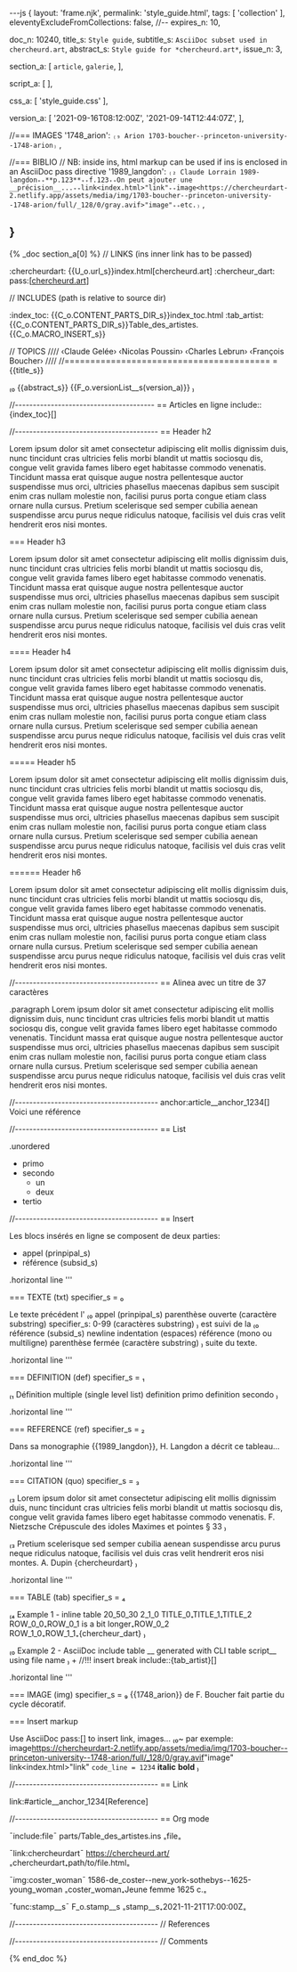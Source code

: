 ---js
{
  layout:    'frame.njk',
  permalink: 'style_guide.html',
  tags:      [ 'collection' ],
  eleventyExcludeFromCollections: false,
  //-- expires_n: 10,

  doc_n:      10240,
  title_s:    `Style guide`,
  subtitle_s: `AsciiDoc subset used in chercheurd.art`,
  abstract_s: `Style guide for *chercheurd.art*`,
  issue_n:    3,

  section_a:
  [
    `article`,
    `galerie`,
  ],

  script_a:
  [
  ],

  css_a:
  [
    'style_guide.css'
  ],

  version_a:
  [
    '2021-09-16T08:12:00Z',
    '2021-09-14T12:44:07Z',
  ],

  //=== IMAGES
  '1748_arion':
  `₍₉
  Arion
  1703-boucher--princeton-university--1748-arion₎`
  ,

  //=== BIBLIO
  // NB: inside ins, html markup can be used if ins is enclosed in an AsciiDoc pass directive
  '1989_langdon':
`₍₂
Claude Lorrain
1989-langdon₊₊**p.123**₊₊f.123₊₊On peut ajouter une __précision__...₊₊link<index.html>"link"₊₊image<https://chercheurdart-2.netlify.app/assets/media/img/1703-boucher--princeton-university--1748-arion/full/_128/0/gray.avif>"image"₊₊etc.₎`
  ,
  
}
---
{% _doc section_a[0] %}
// LINKS (ins inner link has to be passed)

:chercheurdart: {{U_o.url_s}}index.html[chercheurd.art]
:chercheur_dart: pass:[<a href=https://chercheurdart-2.netlify.app>chercheurd.art</a>]

// INCLUDES (path is relative to source dir)

:index_toc: {{C_o.CONTENT_PARTS_DIR_s}}index_toc.html
:tab_artist: {{C_o.CONTENT_PARTS_DIR_s}}Table_des_artistes.{{C_o.MACRO_INSERT_s}}

// TOPICS
////
‹Claude Gelée›
‹Nicolas Poussin›
‹Charles Lebrun›
‹François Boucher›
////
//========================================
= {{title_s}}

₍₀
{{abstract_s}}
{{F_o.versionList__s(version_a)}}
₎

//---------------------------------------
== Articles en ligne
include::{index_toc}[]

//----------------------------------------
== Header h2

Lorem ipsum dolor sit amet consectetur adipiscing elit mollis dignissim duis, nunc tincidunt cras ultricies felis morbi blandit ut mattis sociosqu dis, congue velit gravida fames libero eget habitasse commodo venenatis. Tincidunt massa erat quisque augue nostra pellentesque auctor suspendisse mus orci, ultricies phasellus maecenas dapibus sem suscipit enim cras nullam molestie non, facilisi purus porta congue etiam class ornare nulla cursus. Pretium scelerisque sed semper cubilia aenean suspendisse arcu purus neque ridiculus natoque, facilisis vel duis cras velit hendrerit eros nisi montes.

=== Header h3

Lorem ipsum dolor sit amet consectetur adipiscing elit mollis dignissim duis, nunc tincidunt cras ultricies felis morbi blandit ut mattis sociosqu dis, congue velit gravida fames libero eget habitasse commodo venenatis. Tincidunt massa erat quisque augue nostra pellentesque auctor suspendisse mus orci, ultricies phasellus maecenas dapibus sem suscipit enim cras nullam molestie non, facilisi purus porta congue etiam class ornare nulla cursus. Pretium scelerisque sed semper cubilia aenean suspendisse arcu purus neque ridiculus natoque, facilisis vel duis cras velit hendrerit eros nisi montes.

==== Header h4

Lorem ipsum dolor sit amet consectetur adipiscing elit mollis dignissim duis, nunc tincidunt cras ultricies felis morbi blandit ut mattis sociosqu dis, congue velit gravida fames libero eget habitasse commodo venenatis. Tincidunt massa erat quisque augue nostra pellentesque auctor suspendisse mus orci, ultricies phasellus maecenas dapibus sem suscipit enim cras nullam molestie non, facilisi purus porta congue etiam class ornare nulla cursus. Pretium scelerisque sed semper cubilia aenean suspendisse arcu purus neque ridiculus natoque, facilisis vel duis cras velit hendrerit eros nisi montes.

===== Header h5

Lorem ipsum dolor sit amet consectetur adipiscing elit mollis dignissim duis, nunc tincidunt cras ultricies felis morbi blandit ut mattis sociosqu dis, congue velit gravida fames libero eget habitasse commodo venenatis. Tincidunt massa erat quisque augue nostra pellentesque auctor suspendisse mus orci, ultricies phasellus maecenas dapibus sem suscipit enim cras nullam molestie non, facilisi purus porta congue etiam class ornare nulla cursus. Pretium scelerisque sed semper cubilia aenean suspendisse arcu purus neque ridiculus natoque, facilisis vel duis cras velit hendrerit eros nisi montes.

====== Header h6

Lorem ipsum dolor sit amet consectetur adipiscing elit mollis dignissim duis, nunc tincidunt cras ultricies felis morbi blandit ut mattis sociosqu dis, congue velit gravida fames libero eget habitasse commodo venenatis. Tincidunt massa erat quisque augue nostra pellentesque auctor suspendisse mus orci, ultricies phasellus maecenas dapibus sem suscipit enim cras nullam molestie non, facilisi purus porta congue etiam class ornare nulla cursus. Pretium scelerisque sed semper cubilia aenean suspendisse arcu purus neque ridiculus natoque, facilisis vel duis cras velit hendrerit eros nisi montes.

//----------------------------------------
== Alinea avec un titre de 37 caractères

.paragraph
Lorem ipsum dolor sit amet consectetur adipiscing elit mollis dignissim duis, nunc tincidunt cras ultricies felis morbi blandit ut mattis sociosqu dis, congue velit gravida fames libero eget habitasse commodo venenatis. Tincidunt massa erat quisque augue nostra pellentesque auctor suspendisse mus orci, ultricies phasellus maecenas dapibus sem suscipit enim cras nullam molestie non, facilisi purus porta congue etiam class ornare nulla cursus. Pretium scelerisque sed semper cubilia aenean suspendisse arcu purus neque ridiculus natoque, facilisis vel duis cras velit hendrerit eros nisi montes.


//----------------------------------------
anchor:article__anchor_1234[]
Voici une référence

//----------------------------------------
== List

.unordered
* primo
* secondo
  - un
  - deux
* tertio

//----------------------------------------
== Insert

Les blocs insérés en ligne se composent de deux parties:

* appel (prinpipal_s)
* référence (subsid_s)

.horizontal line
'''

=== TEXTE (txt) specifier_s = ₀

Le texte précédent l'
₍₀
appel (prinpipal_s)
parenthèse ouverte (caractère substring)
specifier_s: 0-99 (caractères substring)
₎
est suivi de la
₍₀
référence (subsid_s)
newline
indentation (espaces)
référence (mono ou multiligne)
parenthèse fermée (caractère substring)
₎
suite du texte.

.horizontal line
'''

=== DEFINITION (def) specifier_s = ₁

₍₁
Définition multiple (single level list)
definition primo
definition secondo
₎

.horizontal line
'''

=== REFERENCE (ref) specifier_s = ₂

Dans sa monographie {{1989_langdon}}, H. Langdon a décrit ce tableau...

.horizontal line
'''

=== CITATION (quo) specifier_s = ₃

₍₃
Lorem ipsum dolor sit amet consectetur adipiscing elit mollis dignissim duis, nunc tincidunt cras ultricies felis morbi blandit ut mattis sociosqu dis, congue velit gravida fames libero eget habitasse commodo venenatis.
F. Nietzsche
Crépuscule des idoles
Maximes et pointes § 33
₎

₍₃
Pretium scelerisque sed semper cubilia aenean suspendisse arcu purus neque ridiculus natoque, facilisis vel duis cras velit hendrerit eros nisi montes.
A. Dupin
{chercheurdart}
₎

.horizontal line
'''

===  TABLE (tab) specifier_s = ₄

₍₄
Example 1 - inline table
20_50_30
2_1_0
TITLE_0₊TITLE_1₊TITLE_2
ROW_0_0₊ROW_0_1 is a bit longer₊ROW_0_2
ROW_1_0₊ROW_1_1₊{chercheur_dart}
₎

₍₀
Example 2 - AsciiDoc include table
__ generated with CLI table script__
using file name
₎ +
//!!! insert break
include::{tab_artist}[]

.horizontal line
'''

=== IMAGE (img) specifier_s = ₉
{{1748_arion}} de F. Boucher fait partie du cycle décoratif.




=== Insert markup

Use AsciiDoc pass:[] to insert link, images...
₍₀~
par exemple:
image<https://chercheurdart-2.netlify.app/assets/media/img/1703-boucher--princeton-university--1748-arion/full/_128/0/gray.avif>"image"
link<index.html>"link"
`code_line = 1234`
__italic__
**bold**
₎

//----------------------------------------
== Link

link:#article__anchor_1234[Reference]

//----------------------------------------
== Org mode

¯include:file¯ parts/Table_des_artistes.ins
₌file₌

¯link:chercheurdart¯ https://chercheurd.art/
₌chercheurdart₊path/to/file.html₌

¯img:coster_woman¯ 1586-de_coster--new_york-sothebys--1625-young_woman
₌coster_woman₊Jeune femme 1625 c.₌

¯func:stamp__s¯ F_o.stamp__s
₌stamp__s₊2021-11-21T17:00:00Z₌



//----------------------------------------
// References

//----------------------------------------
// Comments

{% end_doc %}
